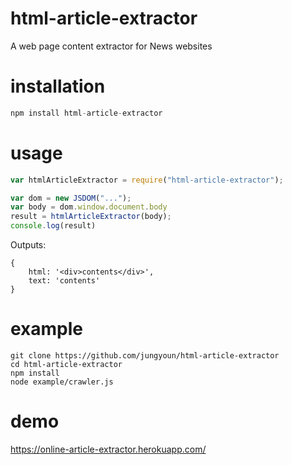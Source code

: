 # html-article-extractor
A web page content extractor for News websites

# installation
```javascript
npm install html-article-extractor
```

# usage
```javascript
var htmlArticleExtractor = require("html-article-extractor");

var dom = new JSDOM("...");
var body = dom.window.document.body
result = htmlArticleExtractor(body);
console.log(result)
```

Outputs:
```
{
    html: '<div>contents</div>',
    text: 'contents'
}
```

# example
```
git clone https://github.com/jungyoun/html-article-extractor
cd html-article-extractor
npm install
node example/crawler.js
```

# demo
https://online-article-extractor.herokuapp.com/